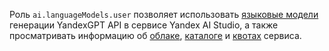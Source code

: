 Роль `ai.languageModels.user` позволяет использовать [языковые модели](../../../ai-studio/concepts/generation/index.md) генерации YandexGPT API в сервисе Yandex AI Studio, а также просматривать информацию об [облаке](../../../resource-manager/concepts/resources-hierarchy.md#cloud), [каталоге](../../../resource-manager/concepts/resources-hierarchy.md#folder) и [квотах](../../../ai-studio/concepts/limits.md#yandexgpt-quotas) сервиса.
